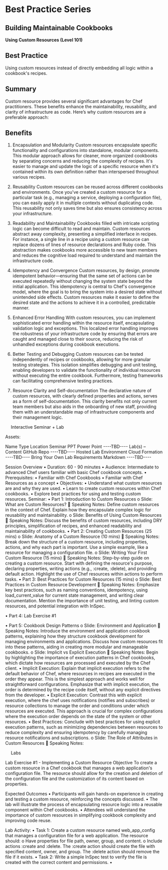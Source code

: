 # Best Practice Series
## Building Maintainable Cookbooks

**Using Custom Resources (Level 101)**

## Best Practice
Using custom resources instead of directly embedding all logic within a cookbook's recipes.

## Summary 
Custom resource provides several significant advantages for Chef practitioners. These benefits enhance the maintainability, reusability, and clarity of infrastructure as code. Here’s why custom resources are a preferable approach: 

## Benefits 
1. Encapsulation and Modularity
Custom resources encapsulate specific functionality and configurations into standalone, modular components. This modular approach allows for cleaner, more organized cookbooks by separating concerns and reducing the complexity of recipes. It's easier to manage and update the logic of a specific resource when it's contained within its own definition rather than interspersed throughout various recipes.

2. Reusability
Custom resources can be reused across different cookbooks and environments. Once you've created a custom resource for a particular task (e.g., managing a service, deploying a configuration file), you can easily apply it in multiple contexts without duplicating code. This reusability not only saves time but also ensures consistency across your infrastructure.

3. Readability and Maintainability
Cookbooks filled with intricate scripting logic can become difficult to read and maintain. Custom resources abstract away complexity, presenting a simplified interface in recipes. For instance, a single line in a recipe using a custom resource can replace dozens of lines of resource declarations and Ruby code. This abstraction makes cookbooks more accessible to new team members and reduces the cognitive load required to understand and maintain the infrastructure code.

4. Idempotency and Convergence
Custom resources, by design, promote idempotent behavior—ensuring that the same set of actions can be executed repeatedly without changing the system state beyond the initial application. This idempotency is central to Chef's convergence model, where the goal is to bring the system into a desired state without unintended side effects. Custom resources make it easier to define the desired state and the actions to achieve it in a controlled, predictable manner.

5. Enhanced Error Handling
With custom resources, you can implement sophisticated error handling within the resource itself, encapsulating validation logic and exceptions. This localized error handling improves the robustness of your infrastructure code by ensuring that errors are caught and managed close to their source, reducing the risk of unhandled exceptions during cookbook executions.

6. Better Testing and Debugging
Custom resources can be tested independently of recipes or cookbooks, allowing for more granular testing strategies. This isolation simplifies debugging and unit testing, enabling developers to validate the functionality of individual resources without executing the entire cookbook. Furthermore, testing frameworks can facilitating comprehensive testing practices.

7. Resource Clarity and Self-documentation
The declarative nature of custom resources, with clearly defined properties and actions, serves as a form of self-documentation. This clarity benefits not only current team members but also aids in the onboarding of new staff, providing them with an understandable map of infrastructure components and their management logic.




 
Interactive Seminar + Lab

Assets:

Name	Type	Location
Seminar PPT	Power Point	----TBD----
Lab(s) – Content	GitHub Repo	----TBD----
Hosted Lab Environment	Cloud Formation	----TBD----
Bring Your Own Lab Requirements	Markdown	----TBD----


Session Overview
•	Duration: 60 - 90 minutes
•	Audience: Intermediate to advanced Chef users familiar with basic Chef cookbook concepts.
•	Prerequisites:
•	Familiar with Chef Cookbooks
•	Familiar with Chef Resources as a concept
•	Objectives:
•	Understand what custom resources are and why they are used.
•	Learn to create custom resources within Chef cookbooks.
•	Explore best practices for using and testing custom resources.
Seminar: 
•	Part 1: Introduction to Custom Resources
o	Slide: What are Custom Resources?
	Speaking Notes: Define custom resources in the context of Chef. Explain how they encapsulate complex logic for reusability and maintainability.
o	Slide: Benefits of Using Custom Resources
	Speaking Notes: Discuss the benefits of custom resources, including DRY principles, simplification of recipes, and enhanced readability and maintainability of cookbooks.
•	Part 2: Creating Custom Resources (25 mins)
o	Slide: Anatomy of a Custom Resource (10 mins)
	Speaking Notes: Break down the structure of a custom resource, including properties, actions, and why each part is important. Use a simple example, like a resource for managing a configuration file.
o	Slide: Writing Your First Custom Resource (15 mins)
	Speaking Notes: Step-by-step guide on creating a custom resource. Start with defining the resource's purpose, declaring properties, writing actions (e.g., :create, :delete), and providing default action. Highlight the use of Chef resources within actions to perform tasks.
•	Part 3: Best Practices for Custom Resources (15 mins)
o	Slide: Best Practices in Custom Resource Development 
	Speaking Notes: Emphasize key best practices, such as naming conventions, idempotency, using load_current_value for current state management, and writing clear documentation. Mention the importance of unit testing, and linting custom resources, and potential integration with InSpec.

•	Part 4: Lab Exercise #1

•	Part 5: Cookbook Design Patterns
o	Slide: Environment and Application 
	Speaking Notes: Introduce the environment and application cookbook patterns, explaining how they structure cookbook development for managing environments and applications. Discuss how custom resources fit into these patterns, aiding in creating more modular and manageable cookbooks.
o	Slide: Implicit vs Explicit Execution 
	Speaking Notes: Begin by highlighting the importance of execution patterns in Chef cookbooks, which dictate how resources are processed and executed by the Chef client.
•	Implicit Execution: Explain that implicit execution refers to the default behavior of Chef, where resources in recipes are executed in the order they appear. This is the simplest approach and works well for straightforward configurations. Emphasize that with implicit execution, the order is determined by the recipe code itself, without any explicit directives from the developer.
•	Explicit Execution: Contrast this with explicit execution, where the chef uses notifications (notifies and subscribes) or resource collections to manage the order and conditions under which resources are executed. This approach is crucial for complex configurations where the execution order depends on the state of the system or other resources.
•	Best Practices: Conclude with best practices for using explicit execution patterns, such as minimizing dependencies between resources to reduce complexity and ensuring idempotency by carefully managing resource notifications and subscriptions.
o	Slide: The Role of Attributes in Custom Resources
	Speaking Notes:

 
Labs

Lab Exercise #1 - Implementing a Custom Resource 
Objective
To create a custom resource in a Chef cookbook that manages a web application's configuration file. The resource should allow for the creation and deletion of the configuration file and the customization of its content based on properties.

Expected Outcomes
•	Participants will gain hands-on experience in creating and testing a custom resource, reinforcing the concepts discussed.
•	The lab will illustrate the process of encapsulating resource logic into a reusable component within Chef cookbooks.
•	Attendees will understand the importance of custom resources in simplifying cookbook complexity and improving code reuse.

Lab Activity:
•	Task 1: Create a custom resource named web_app_config that manages a configuration file for a web application. The resource should:
o	Have properties for file path, owner, group, and content.
o	Include actions :create and :delete. The :create action should create the file with specified content, owner, and group. The :delete action should remove the file if it exists.
•	Task 2: Write a simple InSpec test to verify the file is created with the correct content and permissions.
•	
